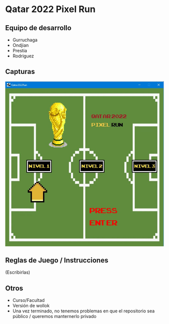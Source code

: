 # Qatar 2022 Pixel Run

## Equipo de desarrollo

- Gurruchaga
- Ondjian
- Prestia
- Rodriguez

## Capturas

![mi foto](capturas/menu.jpg)

## Reglas de Juego / Instrucciones

(Escribirlas)


## Otros

- Curso/Facultad
- Versión de wollok
- Una vez terminado, no tenemos problemas en que el repositorio sea público / queremos manternerlo privado
